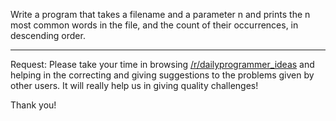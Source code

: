 <div class="md"><p>Write a program that takes a filename and a parameter n and prints the n most common words in the file, and the count of their occurrences, in descending order.</p>
<hr/>
<p>Request: Please take your time in browsing <a href="/r/dailyprogrammer_ideas">/r/dailyprogrammer_ideas</a> and helping in the correcting and giving suggestions to the problems given by other users. It will really help us in giving quality challenges!</p>
<p>Thank you!</p>
</div>
